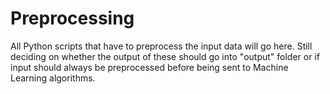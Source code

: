 # Preprocessing
All Python scripts that have to preprocess the input data will go here. Still deciding on whether the output of these should go into "output" folder or if input should always be preprocessed before being sent to Machine Learning algorithms.
